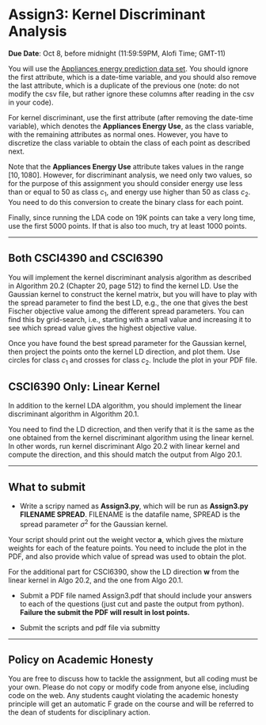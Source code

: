 <!--
.. title: CSCI4390-6390 Assign3
.. slug: dm_assign3
.. date: 2021-09-30 00:23:01 UTC-04:00
.. tags: 
.. category: 
.. link: 
.. description: 
.. has_math: True
.. type: text
-->

# Assign3: Kernel Discriminant Analysis

**Due Date**: Oct 8, before midnight (11:59:59PM, Alofi Time; GMT-11)


You will use the 
[Appliances energy prediction data set](https://archive.ics.uci.edu/ml/datasets/Appliances+energy+prediction#).
You should ignore the first attribute, which is a date-time variable,
and you should also remove the last attribute, which is a duplicate of
the previous one (note: do not modify the csv file, but rather ignore these
columns after reading in the csv in your code). 

For kernel discriminant, use the first attribute (after removing the
date-time variable), which denotes the
**Appliances Energy Use**, as the class variable, with the remaining
attributes as normal ones. However, you have to discretize the
class variable to obtain the class of each point as described next.

Note that the **Appliances Energy Use** attribute takes values in the
range $[10,1080]$. However, for discriminant analysis, we need only two
values, so for the purpose of this assignment you should consider energy
use less than or equal to 50 as class $c_1$, and energy use
higher than 50 as class $c_2$. You need to do this conversion to
create the binary class for each point.

Finally, since running the LDA code on 19K points can take a very long time,
use the first 5000 points. If that is also too much, try at least 1000
points.

---

## Both CSCI4390 and CSCI6390

You will implement the kernel discriminant analysis algorithm as described in
Algorithm 20.2 (Chapter 20, page 512) to find the kernel LD. Use the Gaussian kernel to
construct the kernel matrix, but you will have to play with the spread
parameter to find the best LD, e.g., the one that gives the best Fischer
objective value among the different spread parameters. You can find this by
grid-search, i.e., starting with a small value and increasing it to see
which spread value gives the highest objective value.

Once you have found the best spread parameter for the Gaussian kernel, then
project the points onto the kernel LD direction, and plot them. Use circles
for class $c_1$ and crosses for class $c_2$. Include the plot in your PDF
file.


## CSCI6390 Only: Linear Kernel

In addition to the kernel LDA algorithm, you should implement the linear
discriminant algorithm in Algorithm 20.1.

You need to find the LD dicrection, and then verify that it is the same as
the one obtained from the kernel discriminant algorithm using the linear
kernel. In other words, run kernel discriminant Algo 20.2 with linear kernel and
compute the direction, and this should match the output from Algo 20.1.

---

## What to submit

* Write a scripy named as **Assign3.py**, which will be run as 
 **Assign3.py FILENAME SPREAD**. FILENAME is the datafile name,  SPREAD is the
 spread parameter $\sigma^2$ for the Gaussian kernel.
 
Your script should print out the weight vector $\mathbf{a}$, which gives the
mixture weights for each of the feature points. You need to include the plot
in the PDF, and also provide which value of spread was used to obtain the
plot.

For the additional part for CSCI6390, show the LD direction $\mathbf{w}$
from the linear kernel in Algo 20.2, and the one from Algo 20.1.


* Submit a PDF file named Assign3.pdf that should include your answers
 to each of the questions (just cut and paste the output from python).
 **Failure the submit the PDF will result in lost points.** 

* Submit the scripts and pdf file via submitty

---

## Policy on Academic Honesty

You are free to discuss how to tackle the assignment, but all coding
must be your own. Please do not copy or modify code from anyone else,
including code on the web. Any students caught violating the academic
honesty principle will get an automatic F grade on the course and will
be referred to the dean of students for disciplinary action.

